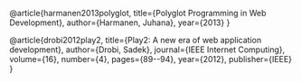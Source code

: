 @article{harmanen2013polyglot,
  title={Polyglot Programming in Web Development},
  author={Harmanen, Juhana},
  year={2013}
}


@article{drobi2012play2,
  title={Play2: A new era of web application development},
  author={Drobi, Sadek},
  journal={IEEE Internet Computing},
  volume={16},
  number={4},
  pages={89--94},
  year={2012},
  publisher={IEEE}
}

